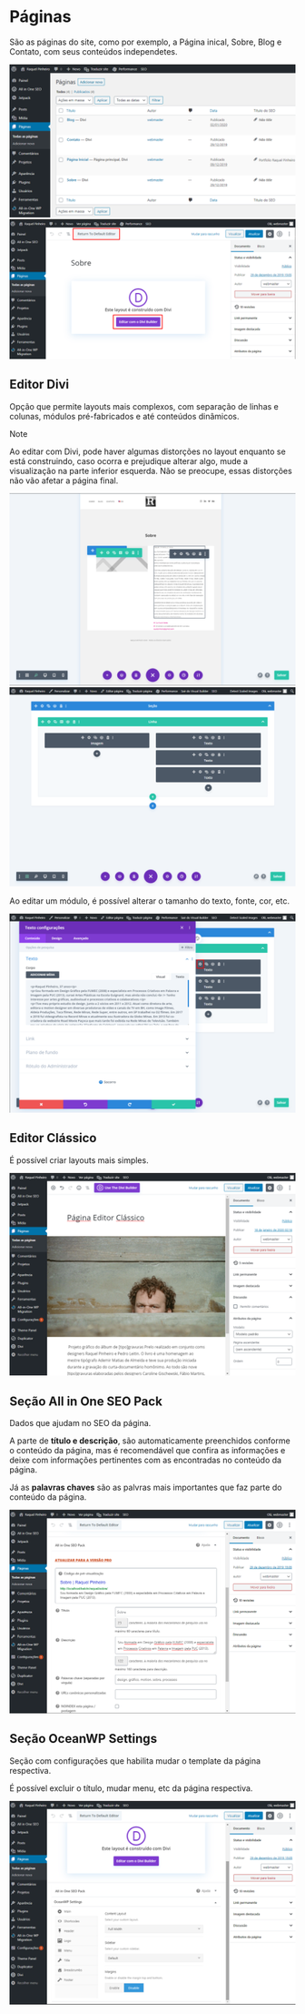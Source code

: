 # Páginas

São as páginas do site, como por exemplo, a Página inical, Sobre, Blog e Contato, com seus conteúdos independetes.

![pagina-1][pagina-1]
![pagina-2][pagina-2]

## Editor Divi

Opção que permite layouts mais complexos, com separação de linhas e colunas, módulos pré-fabricados e até conteúdos dinâmicos.

> [!NOTE]
> Ao editar com Divi, pode haver algumas distorções no layout enquanto se está construindo, caso ocorra e prejudique alterar algo, mude a visualização na parte inferior esquerda. Não se preocupe, essas distorções não vão afetar a página final.

![pagina-3][pagina-3]
![pagina-4][pagina-4]

Ao editar um módulo, é possível alterar o tamanho do texto, fonte, cor, etc.

![pagina-5][pagina-5]

## Editor Clássico

É possível criar layouts mais simples.

![pagina-6][pagina-6]

## Seção All in One SEO Pack

Dados que ajudam no SEO da página.

A parte de **título e descrição**, são automaticamente preenchidos conforme o conteúdo da página, mas é recomendável que confira as informações e deixe com informações pertinentes com as encontradas no conteúdo da página.

Já as **palavras chaves** são as palvras mais importantes que faz parte do conteúdo da página.

![pagina-7][pagina-7]

## Seção OceanWP Settings

Seção com configurações que habilita mudar o template da página respectiva.

É possível excluir o título, mudar menu, etc da página respectiva.

![pagina-8][pagina-8]

[pagina-1]: ../img/paginas/pagina-1.png
[pagina-2]: ../img/paginas/pagina-2.png
[pagina-3]: ../img/paginas/pagina-3.png
[pagina-4]: ../img/paginas/pagina-4.png
[pagina-5]: ../img/paginas/pagina-5.png
[pagina-6]: ../img/paginas/pagina-6.png
[pagina-7]: ../img/paginas/pagina-7.png
[pagina-8]: ../img/paginas/pagina-8.png

